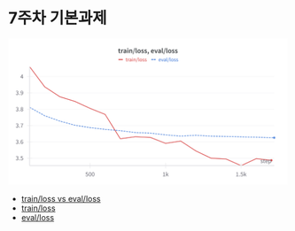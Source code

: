 # 7주차 기본과제

![train/loss eval/loss](./result.png)
- [train/loss vs eval/loss](https://api.wandb.ai/links/iamkimhongil92-lumenasoft/vw58d4fv)
- [train/loss](https://api.wandb.ai/links/iamkimhongil92-lumenasoft/bckzdeed)
- [eval/loss](https://api.wandb.ai/links/iamkimhongil92-lumenasoft/q4tu6hcw)